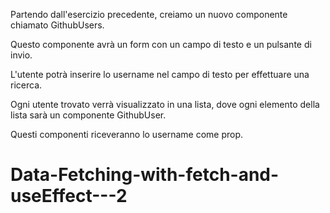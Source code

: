 Partendo dall'esercizio precedente, creiamo un nuovo componente chiamato GithubUsers.

Questo componente avrà un form con un campo di testo e un pulsante di invio.

L'utente potrà inserire lo username nel campo di testo per effettuare una ricerca.

Ogni utente trovato verrà visualizzato in una lista, dove ogni elemento della lista sarà un componente GithubUser.

Questi componenti riceveranno lo username come prop.
# Data-Fetching-with-fetch-and-useEffect---2
